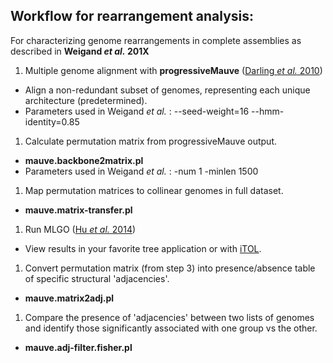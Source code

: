 ## Workflow for rearrangement analysis:  
For characterizing genome rearrangements in complete assemblies as described in __Weigand *et al.* 201X__  

1. Multiple genome alignment with __progressiveMauve__ ([Darling *et al.* 2010](http://www.ncbi.nlm.nih.gov/pubmed/20593022))  
  * Align a non-redundant subset of genomes, representing each unique architecture (predetermined).  
  * Parameters used in Weigand *et al.* : --seed-weight=16 --hmm-identity=0.85
1. Calculate permutation matrix from progressiveMauve output.  
  * __mauve.backbone2matrix.pl__
  * Parameters used in Weigand *et al.* : -num 1 -minlen 1500
1. Map permutation matrices to collinear genomes in full dataset.  
  * __mauve.matrix-transfer.pl__
1. Run MLGO ([Hu *et al.* 2014](http://www.ncbi.nlm.nih.gov/pubmed/25376663))  
  * View results in your favorite tree application or with [iTOL](http://itol.embl.de).
1. Convert permutation matrix (from step 3) into presence/absence table of specific structural 'adjacencies'.  
  * __mauve.matrix2adj.pl__
1. Compare the presence of 'adjacencies' between two lists of genomes and identify those significantly associated with one group vs the other.  
  * __mauve.adj-filter.fisher.pl__

